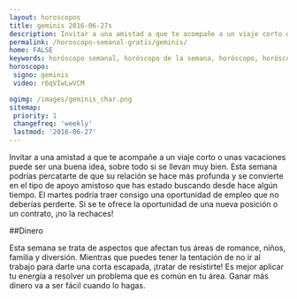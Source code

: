 ```yaml
---
layout: horoscopos
title: geminis 2016-06-27s 
description: Invitar a una amistad a que te acompañe a un viaje corto o unas vacaciones puede ser una buena idea, sobre todo si se llevan muy bien. Esta semana podrías percatarte de que su relación se hace más profunda y se convierte en el tipo de apoyo amistoso que has estado buscando desde hace algún tiempo. El martes podría traer consigo una oportunidad de empleo que no deberías perderte. Si se te ofrece la oportunidad de una nueva posición o un contrato, ¡no la rechaces!
permalink: /horoscopo-semanal-gratis/geminis/
home: FALSE
keywords: horóscopo semanal, horóscopo de la semana, horóscopo, horóscopo gratis,horóscopos, horóscopo esperanza gracia, horoscopos geminis la semana, horóscopos gratis, Tarot, Astrologia, Zodíaco, geminis, horoscopo gratis
horoscopo:
 signo: geminis
 video: r6qVIwLwVCM

ogimg: /images/geminis_char.png
sitemap:
 priority: 1
 changefreq: 'weekly'
 lastmod: '2016-06-27'
---
```



Invitar a una amistad a que te acompañe a un viaje corto o unas vacaciones puede ser una buena idea, sobre todo si se llevan muy bien. Esta semana podrías percatarte de que su relación se hace más profunda y se convierte en el tipo de apoyo amistoso que has estado buscando desde hace algún tiempo. El martes podría traer consigo una oportunidad de empleo que no deberías perderte. Si se te ofrece la oportunidad de una nueva posición o un contrato, ¡no la rechaces!

##Dinero

Esta semana se trata de aspectos que afectan tus áreas de romance, niños, familia y diversión. Mientras que puedes tener la tentación de no ir al trabajo para darte una corta escapada, ¡tratar de resistirte! Es mejor aplicar tu energía a resolver un problema que es común en tu área. Ganar más dinero va a ser fácil cuando lo hagas.